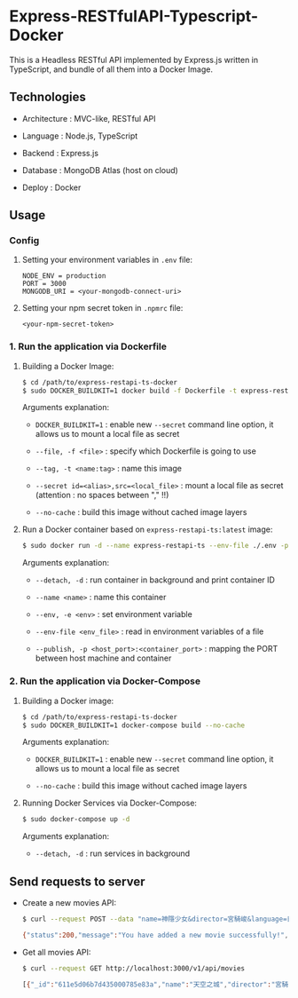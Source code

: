 # Express-RESTfulAPI-Typescript-Docker

This is a Headless RESTful API implemented by Express.js written in TypeScript, and bundle of all them into a Docker Image.

## Technologies

- Architecture : MVC-like, RESTful API

- Language : Node.js, TypeScript

- Backend : Express.js

- Database : MongoDB Atlas (host on cloud)

- Deploy : Docker

## Usage

### Config

1. Setting your environment variables in `.env` file:

    ```.env
    NODE_ENV = production
    PORT = 3000
    MONGODB_URI = <your-mongodb-connect-uri>
    ```

2. Setting your npm secret token in `.npmrc` file:

    ```.npmrc
    <your-npm-secret-token>
    ```

### 1. Run the application via Dockerfile

1. Building a Docker Image:

    ```bash
    $ cd /path/to/express-restapi-ts-docker
    $ sudo DOCKER_BUILDKIT=1 docker build -f Dockerfile -t express-restapi-ts:latest --secret id=npmrc,src=./.npmrc --no-cache ./
    ```

    Arguments explanation:

    - `DOCKER_BUILDKIT=1` : enable new `--secret` command line option, it allows us to mount a local file as secret

    - `--file, -f <file>` : specify which Dockerfile is going to use

    - `--tag, -t <name:tag>` : name this image

    - `--secret id=<alias>,src=<local_file>` : mount a local file as secret (attention : no spaces between "," !!)

    - `--no-cache` : build this image without cached image layers

2. Run a Docker container based on `express-restapi-ts:latest` image:

    ```bash
    $ sudo docker run -d --name express-restapi-ts --env-file ./.env -p 3000:3000 express-restapi-ts:latest
    ```

    Arguments explanation:

    - `--detach, -d` : run container in background and print container ID

    - `--name <name>` : name this container

    - `--env, -e <env>` : set environment variable

    - `--env-file <env_file>` : read in environment variables of a file

    - `--publish, -p <host_port>:<container_port>` : mapping the PORT between host machine and container

### 2. Run the application via Docker-Compose

1. Building a Docker image:

    ```bash
    $ cd /path/to/express-restapi-ts-docker
    $ sudo DOCKER_BUILDKIT=1 docker-compose build --no-cache
    ```

    Arguments explanation:

    - `DOCKER_BUILDKIT=1` : enable new `--secret` command line option, it allows us to mount a local file as secret

    - `--no-cache` : build this image without cached image layers

2. Running Docker Services via Docker-Compose:

    ```bash
    $ sudo docker-compose up -d
    ```

    Arguments explanation:

    - `--detach, -d` : run services in background

## Send requests to server

- Create a new movies API:

    ```bash
    $ curl --request POST --data "name=神隱少女&director=宮騎峻&language=日本語&duration=125" http://localhost:3000/v1/api/movies

    {"status":200,"message":"You have added a new movie successfully!","added_movie":{"_id":"611e611a28c30b0008ca4a59","name":"神隱少女","director":"宮騎峻","language":"日本語","duration":125,"__v":0}}
    ```

- Get all movies API:

    ```bash
    $ curl --request GET http://localhost:3000/v1/api/movies

    [{"_id":"611e5d06b7d435000785e83a","name":"天空之城","director":"宮騎峻","language":"日本語","duration":126,"__v":0},{"_id":"611e611a28c30b0008ca4a59","name":"神隱少女","director":"宮騎峻","language":"日本語","duration":125,"__v":0}]
    ```
